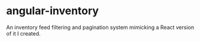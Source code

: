 # angular-inventory
An inventory feed filtering and pagination system mimicking a React version of it I created.

